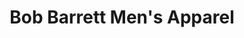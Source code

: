 ---
title: "Bob Barrett Men's Apparel"
url: /fort-mcmurray/bob-barrett-mens-apparel/
shop: Kleidung
---